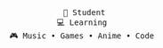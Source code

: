 <div align="center">


<br><br>
<pre>
    💼 Student
    💻 Learning 
    🎮 Music • Games • Anime • Code 

</pre>
<br><br>

<br><br><br>

</div>
